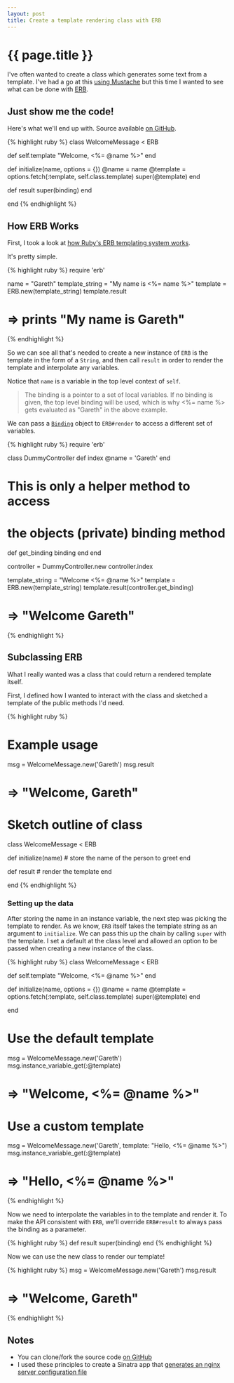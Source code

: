 ```yaml
---
layout: post
title: Create a template rendering class with ERB
---
```


# {{ page.title }}

I've often wanted to create a class which generates some text from a template. I've had a go at this [using Mustache](https://github.com/garethrees/paramsfile) but this time I wanted to see what can be done with [ERB](http://ruby-doc.org/stdlib-2.1.0/libdoc/erb/rdoc/ERB.html).

## Just show me the code!

Here's what we'll end up with.
Source available [on GitHub](https://gist.github.com/garethrees/8386142).

{% highlight ruby %}
class WelcomeMessage < ERB

  def self.template
    "Welcome, <%= @name %>"
  end

  def initialize(name, options = {})
    @name     = name
    @template = options.fetch(:template, self.class.template)
    super(@template)
  end

  def result
    super(binding)
  end

end
{% endhighlight %}

## How ERB Works

First, I took a look at [how Ruby's ERB templating system works](http://rrn.dk/rubys-erb-templating-system).

It's pretty simple.

{% highlight ruby %}
require 'erb'

name            = "Gareth"
template_string = "My name is <%= name %>"
template        = ERB.new(template_string)
template.result
# => prints "My name is Gareth"
{% endhighlight %}

So we can see all that's needed to create a new instance of `ERB` is the template in the form of a `String`, and then call `result` in order to render the template and interpolate any variables.

Notice that `name` is a variable in the top level context of `self`.

> The binding is a pointer to a set of local variables. If no binding is given, the top level binding will be used, which is why <%= name %> gets evaluated as "Gareth" in the above example.

We can pass a [`Binding`](http://ruby-doc.org/core-2.1.0/Binding.html) object to `ERB#render` to access a different set of variables.

{% highlight ruby %}
require 'erb'

class DummyController
  def index
    @name = 'Gareth'
  end

  # This is only a helper method to access
  # the objects (private) binding method
  def get_binding
    binding
  end
end

controller = DummyController.new
controller.index

template_string = "Welcome <%= @name %>"
template        = ERB.new(template_string)
template.result(controller.get_binding)
# => "Welcome Gareth"
{% endhighlight %}

## Subclassing ERB

What I really wanted was a class that could return a rendered template itself.

First, I defined how I wanted to interact with the class and sketched a template of the public methods I'd need.

{% highlight ruby %}
# Example usage
msg = WelcomeMessage.new('Gareth')
msg.result
# => "Welcome, Gareth"

# Sketch outline of class
class WelcomeMessage < ERB

  def initialize(name)
    # store the name of the person to greet
  end

  def result
    # render the template
  end

end
{% endhighlight %}

### Setting up the data

After storing the name in an instance variable, the next step was picking the template to render. As we know, `ERB` itself takes the template string as an argument to `initialize`. We can pass this up the chain by calling `super` with the template. I set a default at the class level and allowed an option to be passed when creating a new instance of the class.

{% highlight ruby %}
class WelcomeMessage < ERB

  def self.template
    "Welcome, <%= @name %>"
  end

  def initialize(name, options = {})
    @name     = name
    @template = options.fetch(:template, self.class.template)
    super(@template)
  end

end

# Use the default template
msg = WelcomeMessage.new('Gareth')
msg.instance_variable_get(:@template)
# => "Welcome, <%= @name %>"

# Use a custom template
msg = WelcomeMessage.new('Gareth', template: "Hello, <%= @name %>") msg.instance_variable_get(:@template)
# => "Hello, <%= @name %>"
{% endhighlight %}  

Now we need to interpolate the variables in to the template and render it. To make the API consistent with `ERB`, we'll override `ERB#result` to always pass the binding as a parameter.

{% highlight ruby %}
def result
  super(binding)
end
{% endhighlight %}

Now we can use the new class to render our template!

{% highlight ruby %}
msg = WelcomeMessage.new('Gareth')
msg.result
# => "Welcome, Gareth"
{% endhighlight %}

## Notes

- You can clone/fork the source code [on GitHub](https://gist.github.com/garethrees/8386142)
- I used these principles to create a Sinatra app that [generates an nginx server configuration file](https://github.com/garethrees/nginx-server-generator)

